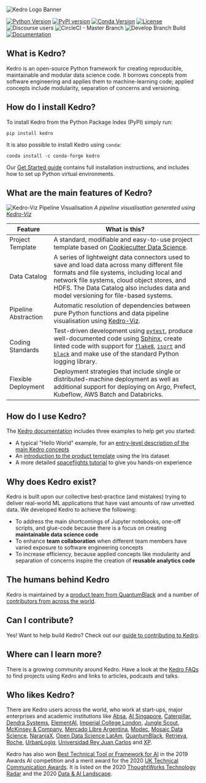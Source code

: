 ![Kedro Logo Banner](https://raw.githubusercontent.com/quantumblacklabs/kedro/develop/static/img/kedro_banner.png)

[![Python Version](https://img.shields.io/badge/python-3.6%20%7C%203.7%20%7C%203.8-blue.svg)](https://pypi.org/project/kedro/) [![PyPI version](https://badge.fury.io/py/kedro.svg)](https://pypi.org/project/kedro/) [![Conda Version](https://img.shields.io/conda/vn/conda-forge/kedro.svg)](https://anaconda.org/conda-forge/kedro) [![License](https://img.shields.io/badge/license-Apache%202.0-blue.svg)](https://github.com/quantumblacklabs/kedro/blob/master/LICENSE.md) ![Discourse users](https://img.shields.io/discourse/users?server=https%3A%2F%2Fdiscourse.kedro.community) ![CircleCI - Master Branch](https://img.shields.io/circleci/build/github/quantumblacklabs/kedro/master?label=master) ![Develop Branch Build](https://img.shields.io/circleci/build/github/quantumblacklabs/kedro/develop?label=develop) [![Documentation](https://readthedocs.org/projects/kedro/badge/?version=stable)](https://kedro.readthedocs.io/)


## What is Kedro?

Kedro is an open-source Python framework for creating reproducible, maintainable and modular data science code. It borrows concepts from software engineering and applies them to machine-learning code; applied concepts include modularity, separation of concerns and versioning.


## How do I install Kedro?

To install Kedro from the Python Package Index (PyPI) simply run:

```
pip install kedro
```

It is also possible to install Kedro using `conda`:

```
conda install -c conda-forge kedro
```

Our [Get Started guide](https://kedro.readthedocs.io/en/stable/02_get_started/01_prerequisites.html) contains full installation instructions, and includes how to set up Python virtual environments.


## What are the main features of Kedro?

![Kedro-Viz Pipeline Visualisation](https://raw.githubusercontent.com/quantumblacklabs/kedro/develop/static/img/pipeline_visualisation.png)
*A pipeline visualisation generated using [Kedro-Viz](https://github.com/quantumblacklabs/kedro-viz)*


| Feature | What is this? |
|----------------------|----------------------------------------------------------------------------------------------------------------------------------------------------------------------------------------------------------------------------------------------------------------|
| Project Template | A standard, modifiable and easy-to-use project template based on [Cookiecutter Data Science](https://github.com/drivendata/cookiecutter-data-science/). |
| Data Catalog | A series of lightweight data connectors used to save and load data across many different file formats and file systems, including local and network file systems, cloud object stores, and HDFS. The Data Catalog also includes data and model versioning for file-based systems. |
| Pipeline Abstraction | Automatic resolution of dependencies between pure Python functions and data pipeline visualisation using [Kedro-Viz](https://github.com/quantumblacklabs/kedro-viz). |
| Coding Standards | Test-driven development using [`pytest`](https://github.com/pytest-dev/pytest), produce well-documented code using [Sphinx](http://www.sphinx-doc.org/en/master/), create linted code with support for [`flake8`](https://github.com/PyCQA/flake8), [`isort`](https://github.com/timothycrosley/isort) and [`black`](https://github.com/psf/black) and make use of the standard Python logging library. |
| Flexible Deployment | Deployment strategies that include single or distributed-machine deployment as well as additional support for deploying on Argo, Prefect, Kubeflow, AWS Batch and Databricks. |


## How do I use Kedro?

The [Kedro documentation](https://kedro.readthedocs.io/en/stable/) includes three examples to help get you started:
- A typical "Hello World" example, for an [entry-level description of the main Kedro concepts](https://kedro.readthedocs.io/en/stable/02_get_started/03_hello_kedro.html)
- An [introduction to the product template](https://kedro.readthedocs.io/en/stable/02_get_started/05_example_project.html) using the Iris dataset
- A more detailed [spaceflights tutorial](https://kedro.readthedocs.io/en/stable/03_tutorial/02_tutorial_template.html) to give you hands-on experience


## Why does Kedro exist?

Kedro is built upon our collective best-practice (and mistakes) trying to deliver real-world ML applications that have vast amounts of raw unvetted data. We developed Kedro to achieve the following:
 - To address the main shortcomings of Jupyter notebooks, one-off scripts, and glue-code because there is a focus on
  creating **maintainable data science code**
 - To enhance **team collaboration** when different team members have varied exposure to software engineering concepts
 - To increase efficiency, because applied concepts like modularity and separation of concerns inspire the creation of
  **reusable analytics code**


## The humans behind Kedro

Kedro is maintained by a [product team from QuantumBlack](https://kedro.readthedocs.io/en/stable/12_faq/01_faq.html) and a number of [contributors from across the world](https://github.com/quantumblacklabs/kedro/releases).


## Can I contribute?

Yes! Want to help build Kedro? Check out our [guide to contributing to Kedro](https://github.com/quantumblacklabs/kedro/blob/master/CONTRIBUTING.md).


## Where can I learn more?

There is a growing community around Kedro. Have a look at the [Kedro FAQs](https://kedro.readthedocs.io/en/stable/12_faq/01_faq.html#how-can-i-find-out-more-about-kedro) to find projects using Kedro and links to articles, podcasts and talks.


## Who likes Kedro?

There are Kedro users across the world, who work at start-ups, major enterprises and academic institutions like [Absa](https://www.absa.co.za/), [AI Singapore](https://makerspace.aisingapore.org/2020/08/leveraging-kedro-in-100e/), [Caterpillar](https://www.caterpillar.com/), [Dendra Systems](https://www.dendra.io/), [ElementAI](https://www.elementai.com/), [Imperial College London](https://github.com/dssg/barefoot-winnie-public), [Jungle Scout](https://junglescouteng.medium.com/jungle-scout-case-study-kedro-airflow-and-mlflow-use-on-production-code-150d7231d42e), [McKinsey & Company](https://www.mckinsey.com/alumni/news-and-insights/global-news/firm-news/kedro-from-proprietary-to-open-source), [Mercado Libre Argentina](https://www.mercadolibre.com.ar), [Modec](https://www.modec.com/), [Mosaic Data Science](https://www.youtube.com/watch?v=fCWGevB366g), [NaranjaX](https://www.youtube.com/watch?v=_0kMmRfltEQ), [Open Data Science LatAm](https://www.odesla.org/), [QuantumBlack](https://medium.com/quantumblack/introducing-kedro-the-open-source-library-for-production-ready-machine-learning-code-d1c6d26ce2cf), [Retrieva](https://tech.retrieva.jp/entry/2020/07/28/181414), [Roche](https://www.roche.com/), [UrbanLogiq](https://urbanlogiq.com/), [Universidad Rey Juan Carlos](https://github.com/vchaparro/MasterThesis-wind-power-forecasting/blob/master/thesis.pdf) and [XP](https://youtu.be/wgnGOVNkXqU?t=2210).

Kedro has also won [Best Technical Tool or Framework for AI](https://awards.ai/the-awards/previous-awards/the-4th-ai-award-winners/) in the 2019 Awards AI competition and a merit award for the 2020 [UK Technical Communication Awards](https://uktcawards.com/announcing-the-award-winners-for-2020/). It is listed on the 2020 [ThoughtWorks Technology Radar](https://www.thoughtworks.com/radar/languages-and-frameworks/kedro) and the 2020 [Data & AI Landscape](https://mattturck.com/data2020/).
